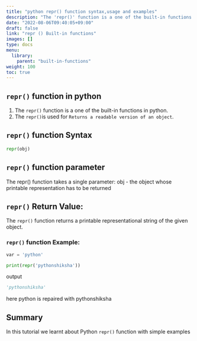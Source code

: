 ```yaml
---
title: "python repr() function syntax,usage and examples"
description: "The 'repr()' function is a one of the built-in functions in python"
date: "2022-08-06T09:40:05+09:00"
draft: false
link: "repr () Built-in functions"
images: []
type: docs
menu:
  library:
    parent: "built-in-functions"
weight: 100
toc: true
---
```


## `repr()` function in python
1. The `repr()` function is a one of the built-in functions in python.
2. The `repr()`is used for `Returns a readable version of an object`.

## `repr()` function Syntax
```python
repr(obj)
```
## `repr()` function parameter
The repr() function takes a single parameter: 
obj - the object whose printable representation has to be returned

## `repr()` Return Value:

The `repr()` function returns a printable representational string of the given object.

### `repr()` function Example: 
```python
var = 'python'

print(repr('pythonshiksha'))
```
output
```python
'pythonshiksha'
```
here python is repaired with pythonshiksha 

## Summary
In this tutorial we learnt about Python `repr()` function with simple examples



